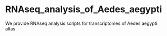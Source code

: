 # RNAseq_analysis_of_Aedes_aegypti
We provide RNAseq analysis scripts for transcriptomes of Aedes aegypti altas
